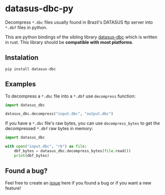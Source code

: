 # datasus-dbc-py

Decompress `*.dbc` files usually found in Brazil's DATASUS ftp server into `*.dbf` files in python.

This are python bindings of the sibling library [datasus-dbc](https://crates.io/crates/datasus-dbc) which is written in rust. This library should be **compatible with most platforms**.

## Instalation

```
pip install datasus-dbc
```

## Examples

To decompress a `*.dbc` file into a `*.dbf` use `decompress` function:

```python
import datasus_dbc

datasus_dbc.decompress("input.dbc", "output.dbc")
```

If you have a `*.dbc` file's raw bytes, you can use `decompress_bytes` to get the decompressed `*.dbf` raw bytes in memory:

```python
import datasus_dbc

with open("input.dbc", "rb") as file:
    dbf_bytes = datasus_dbc.decompress_bytes(file.read())
    print(dbf_bytes)
```

## Found a bug?
Feel free to create an [issue](https://github.com/mymatsubara/datasus-dbc-py/issues/new) here if you found a bug or if you want a new feature!